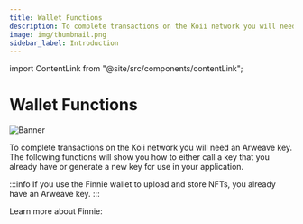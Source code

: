```yaml
---
title: Wallet Functions
description: To complete transactions on the Koii network you will need an Arweave key.
image: img/thumbnail.png
sidebar_label: Introduction
---
```


import ContentLink from "@site/src/components/contentLink";

# Wallet Functions

![Banner](/img/develop/koii-sdk/wallet-functions.svg)

To complete transactions on the Koii network you will need an Arweave key. The following functions will show you how to either call a key that you already have or generate a new key for use in your application.

:::info
If you use the Finnie wallet to upload and store NFTs, you already have an Arweave key.
:::

Learn more about Finnie:

<ContentLink title="Welcome to Finnie" link="/docs/concepts/finnie-wallet/introduction" iconType="copy" />
